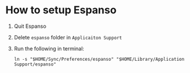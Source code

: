 # How to setup Espanso
1. Quit Espanso
2. Delete `espanso` folder in `Applicaiton Support`
3. Run the following in terminal:
 
    ```
    ln -s "$HOME/Sync/Preferences/espanso" "$HOME/Library/Application Support/espanso"
    ```
